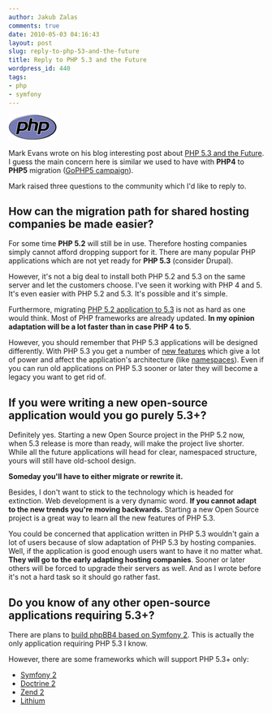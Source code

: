 ```yaml
---
author: Jakub Zalas
comments: true
date: 2010-05-03 04:16:43
layout: post
slug: reply-to-php-53-and-the-future
title: Reply to PHP 5.3 and the Future
wordpress_id: 440
tags:
- php
- symfony
---
```


<div class="pull-left">
    <a href="/uploads/wp/2010/05/php-med-trans-light.gif"><img src="/uploads/wp/2010/05/php-med-trans-light.gif" title="PHP" alt="PHP" class="img-responsive" /></a>
</div>

Mark Evans wrote on his blog interesting post about [PHP 5.3 and the Future](http://www.freelancephp.co.uk/2010/05/02/php-5-3-and-the-future/). I guess the main concern   here is similar we used to have with **PHP4** to **PHP5** migration ([GoPHP5 campaign](http://www.gophp5.org/)).

Mark raised three questions to the community which I'd like to reply to.


## How can the migration path for shared hosting companies be made easier?


For some time **PHP 5.2** will still be in use. Therefore hosting companies simply cannot afford dropping support for it. There are many popular PHP applications which   are not yet ready for **PHP 5.3** (consider Drupal).

However, it's not a big deal to install both PHP 5.2 and 5.3 on the same server and let the customers choose. I've seen it working with PHP 4 and 5. It's even easier with PHP 5.2 and 5.3. It's possible and it's simple.

Furthermore, migrating [PHP 5.2 application to 5.3](http://www.php.net/manual/en/migration53.php) is not as hard as one would think. Most of PHP frameworks are already updated. **In my opinion adaptation will be a lot faster than in case PHP 4 to 5**.

However, you should remember that PHP 5.3 applications will be designed differently. With PHP 5.3 you get a number of [new features](http://php.net/manual/en/migration53.new-features.php) which give a lot of power and affect the application's architecture (like [namespaces](http://php.net/manual/en/language.namespaces.php)). Even if you can run old applications on PHP 5.3 sooner or later they will become a legacy you want to get rid of.


## If you were writing a new open-source application would you go purely 5.3+?


Definitely yes. Starting a new Open Source project in the PHP 5.2 now, when 5.3 release is more than ready, will make the project live shorter. While all the future  applications will head for clear, namespaced structure, yours will still have old-school design.

**Someday you'll have to either migrate or rewrite it.**

Besides, I don't want to stick to the technology which is headed for extinction. Web development is a very dynamic word. **If you cannot adapt to the new trends you're moving backwards.** Starting a new Open Source project is a great way to learn all the new features of PHP 5.3.

You could be concerned that application written in PHP 5.3 wouldn't gain a lot of users because of slow adaptation of PHP 5.3 by hosting companies. Well, if the            application is good enough users want to have it no matter what. **They will go to the early adapting hosting companies**. Sooner or later others will be forced to       upgrade their servers as well. And as I wrote before it's not a hard task so it should go rather fast.


## Do you know of any other open-source applications requiring 5.3+?


There are plans to [build phpBB4 based on Symfony 2](http://area51.phpbb.com/phpBB/viewtopic.php?f=78&t=32433). This is actually the only application requiring PHP 5.3 I know.

However, there are some frameworks which will support PHP 5.3+ only:

* [Symfony 2](http://symfony-reloaded.org/)
* [Doctrine 2](http://www.doctrine-project.org/)
* [Zend 2](http://framework.zend.com/wiki/display/ZFDEV2/Zend+Framework+2.0+Roadmap)
* [Lithium](http://rad-dev.org/lithium)


